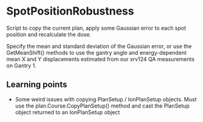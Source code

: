 # SpotPositionRobustness

Script to copy the current plan, apply some Gaussian error to each spot position and recalculate the dose.  

Specify the mean and standard deviation of the Gaussian error, or use the GetMeanShift() methods to use the gantry angle and energy-dependent mean X and Y displacements estimated from our xrv124 QA measurements on Gantry 1.

## Learning points
- Some weird issues with copying PlanSetup / IonPlanSetup objects. Must use the plan.Course.CopyPlanSetup() method and cast the PlanSetup object returned to an IonPlanSetup object